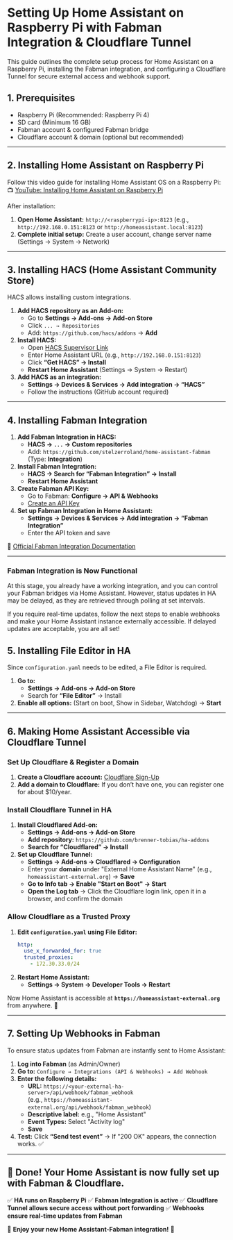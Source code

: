 # Setting Up Home Assistant on Raspberry Pi with Fabman Integration & Cloudflare Tunnel

This guide outlines the complete setup process for Home Assistant on a Raspberry Pi, installing the Fabman integration, and configuring a Cloudflare Tunnel for secure external access and webhook support.

## **1. Prerequisites**
- Raspberry Pi (Recommended: Raspberry Pi 4)
- SD card (Minimum 16 GB)
- Fabman account & configured Fabman bridge
- Cloudflare account & domain (optional but recommended)

---

## **2. Installing Home Assistant on Raspberry Pi**
Follow this video guide for installing Home Assistant OS on a Raspberry Pi:  
📺 [YouTube: Installing Home Assistant on Raspberry Pi](https://www.youtube.com/watch?v=xSqopd0eARI)

After installation:
1. **Open Home Assistant:** `http://<raspberrypi-ip>:8123`  (e.g., `http://192.168.0.151:8123` or `http://homeassistant.local:8123`)
2. **Complete initial setup:** Create a user account, change server name (Settings → System → Network)

---

## **3. Installing HACS (Home Assistant Community Store)**
HACS allows installing custom integrations.
1. **Add HACS repository as an Add-on:**
   - Go to **Settings → Add-ons → Add-on Store**
   - Click `... → Repositories`
   - Add: `https://github.com/hacs/addons` → **Add**
2. **Install HACS:**
   - Open [HACS Supervisor Link](https://my.home-assistant.io/redirect/supervisor_addon/?addon=cb646a50_get&repository_url=https%3A%2F%2Fgithub.com%2Fhacs%2Faddons)
   - Enter Home Assistant URL (e.g., `http://192.168.0.151:8123`)
   - Click **“Get HACS” → Install**
   - **Restart Home Assistant** (Settings → System → Restart)
3. **Add HACS as an integration:**
   - **Settings → Devices & Services → Add integration → “HACS”**
   - Follow the instructions (GitHub account required)

---

## **4. Installing Fabman Integration**
1. **Add Fabman Integration in HACS:**
   - **HACS → `...` → Custom repositories**
   - Add: `https://github.com/stelzerroland/home-assistant-fabman` (Type: **Integration**)
2. **Install Fabman Integration:**
   - **HACS → Search for “Fabman Integration” → Install**
   - **Restart Home Assistant**
3. **Create Fabman API Key:**
   - Go to Fabman: **Configure → API & Webhooks**
   - [Create an API Key](https://help.fabman.io/article/80-api-key)
4. **Set up Fabman Integration in Home Assistant:**
   - **Settings → Devices & Services → Add integration → “Fabman Integration”**
   - Enter the API token and save

📖 [Official Fabman Integration Documentation](https://github.com/stelzerroland/home-assistant-fabman/blob/main/README.md)

---

### **Fabman Integration is Now Functional**
At this stage, you already have a working integration, and you can control your Fabman bridges via Home Assistant. However, status updates in HA may be delayed, as they are retrieved through polling at set intervals.

If you require real-time updates, follow the next steps to enable webhooks and make your Home Assistant instance externally accessible. If delayed updates are acceptable, you are all set!

## **5. Installing File Editor in HA**
Since `configuration.yaml` needs to be edited, a File Editor is required.
1. **Go to:**
   - **Settings → Add-ons → Add-on Store**
   - Search for **“File Editor”** → Install
2. **Enable all options:** (Start on boot, Show in Sidebar, Watchdog) → **Start**

---

## **6. Making Home Assistant Accessible via Cloudflare Tunnel**
### **Set Up Cloudflare & Register a Domain**
1. **Create a Cloudflare account:** [Cloudflare Sign-Up](https://dash.cloudflare.com/sign-up)
2. **Add a domain to Cloudflare:** If you don’t have one, you can register one for about $10/year.

### **Install Cloudflare Tunnel in HA**
1. **Install Cloudflared Add-on:**
   - **Settings → Add-ons → Add-on Store**
   - **Add repository:** `https://github.com/brenner-tobias/ha-addons`
   - **Search for “Cloudflared” → Install**
2. **Set up Cloudflare Tunnel:**
   - **Settings → Add-ons → Cloudflared → Configuration**
   - Enter your **domain** under "External Home Assistant Name" (e.g., `homeassistant-external.org`) → **Save**
   - **Go to Info tab → Enable "Start on Boot" → Start**
   - **Open the Log tab** → Click the Cloudflare login link, open it in a browser, and confirm the domain

### **Allow Cloudflare as a Trusted Proxy**
1. **Edit `configuration.yaml` using File Editor:**
   ```yaml
   http:
     use_x_forwarded_for: true
     trusted_proxies:
       - 172.30.33.0/24
   ```
2. **Restart Home Assistant:**
   - **Settings → System → Developer Tools → Restart**

Now Home Assistant is accessible at **`https://homeassistant-external.org`** from anywhere. 🎉

---

## **7. Setting Up Webhooks in Fabman**
To ensure status updates from Fabman are instantly sent to Home Assistant:
1. **Log into Fabman** (as Admin/Owner)
2. **Go to:** `Configure → Integrations (API & Webhooks) → Add Webhook`
3. **Enter the following details:**
   - **URL:** `https://<your-external-ha-server>/api/webhook/fabman_webhook`  
     (e.g., `https://homeassistant-external.org/api/webhook/fabman_webhook`)
   - **Descriptive label:** e.g., "Home Assistant"
   - **Event Types:** Select "Activity log"
   - **Save**
4. **Test:** Click **“Send test event”** → If "200 OK" appears, the connection works. ✅

---

## **🎉 Done! Your Home Assistant is now fully set up with Fabman & Cloudflare.**
✅ **HA runs on Raspberry Pi**
✅ **Fabman Integration is active**
✅ **Cloudflare Tunnel allows secure access without port forwarding**
✅ **Webhooks ensure real-time updates from Fabman**

🚀 **Enjoy your new Home Assistant-Fabman integration!** 🚀
